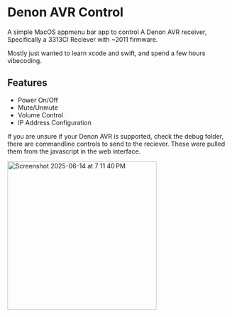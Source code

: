 # Denon AVR Control

A simple MacOS appmenu bar app to control A Denon AVR receiver, Specifically a 3313CI Reciever with ~2011 firmware.

Mostly just wanted to learn xcode and swift, and spend a few hours vibecoding.

## Features
- Power On/Off
- Mute/Unmute
- Volume Control
- IP Address Configuration

If you are unsure if your Denon AVR is supported, check the debug folder, there are commandline controls to send to the reciever. These were pulled them from the javascript in the web interface.

<img width="336" alt="Screenshot 2025-06-14 at 7 11 40 PM" src="https://github.com/user-attachments/assets/bfe2b671-6c99-4a95-9802-8dd1877268b4" />
